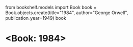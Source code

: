 from bookshelf.models import Book
book = Book.objects.create(title="1984", author="George Orwell", publication_year=1949)
book
# <Book: 1984>

